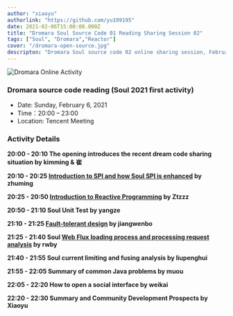 ```yaml
---
author: "xiaoyu"
authorlink: "https://github.com/yu199195"
date: 2021-02-06T15:00:00.000Z
title: "Dromara Soul Source Code 01 Reading Sharing Session 02"	
tags: ["Soul", "Dromara","Reactor"]
cover: "/dromara-open-source.jpg"
descripton: "Dromara Soul source code 02 online sharing session, February 6th from 20:00 to 23:00."
---
```


![Dromara Online Activity](/img/soul/activite/soul-xmind.png)

### Dromara source code reading (Soul 2021 first activity)

- Date: Sunday, February 6, 2021
- Time：20:00 – 23:00
- Location: Tencent Meeting

### Activity Details

**20:00 - 20:10 The opening introduces the recent dream code sharing situation by kimming & 崔**

**20:10 - 20:25 [Introduction to SPI and how Soul SPI is enhanced](https://blog.csdn.net/zm469568595/article/details/113362044) by zhuming**

**20:25 - 20:50 [Introduction to Reactive Programming](https://zhoutzzz.com/archives/xiang-ying-shi-bian-cheng-reactiveprogramming) by Ztzzz**

**20:50 - 21:10 Soul Unit Test by yangze**

**21:10 - 21:25 [Fault-tolerant design](http://icyfenix.cn/distribution/traffic-management/failure.html) by jiangwenbo**

**21:25 - 21:40 Soul [Web Flux loading process and processing request analysis](https://blog.csdn.net/u012180773?t=1) by rwby**

**21:40 - 21:55 Soul current limiting and fusing analysis by liupenghui**

**21:55 - 22:05 Summary of common Java problems by muou**

**22:05 - 22:20 How to open a social interface by weikai**

**22:20 - 22:30 Summary and Community Development Prospects by Xiaoyu**
